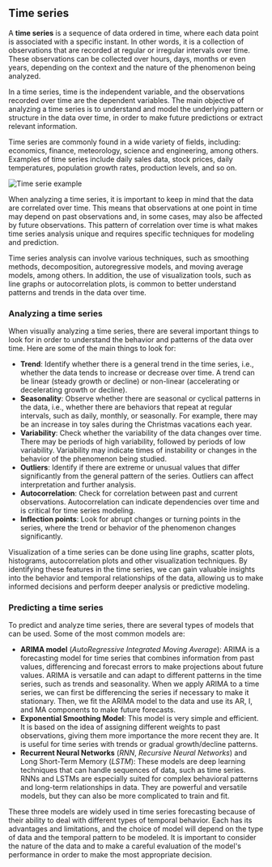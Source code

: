 ## Time series

A **time series** is a sequence of data ordered in time, where each data point is associated with a specific instant. In other words, it is a collection of observations that are recorded at regular or irregular intervals over time. These observations can be collected over hours, days, months or even years, depending on the context and the nature of the phenomenon being analyzed.

In a time series, time is the independent variable, and the observations recorded over time are the dependent variables. The main objective of analyzing a time series is to understand and model the underlying pattern or structure in the data over time, in order to make future predictions or extract relevant information.

Time series are commonly found in a wide variety of fields, including: economics, finance, meteorology, science and engineering, among others. Examples of time series include daily sales data, stock prices, daily temperatures, population growth rates, production levels, and so on.

![Time serie example](https://github.com/4GeeksAcademy/machine-learning-content/blob/master/assets/temporal-serie-example.png?raw=true)

When analyzing a time series, it is important to keep in mind that the data are correlated over time. This means that observations at one point in time may depend on past observations and, in some cases, may also be affected by future observations. This pattern of correlation over time is what makes time series analysis unique and requires specific techniques for modeling and prediction.

Time series analysis can involve various techniques, such as smoothing methods, decomposition, autoregressive models, and moving average models, among others. In addition, the use of visualization tools, such as line graphs or autocorrelation plots, is common to better understand patterns and trends in the data over time.

### Analyzing a time series

When visually analyzing a time series, there are several important things to look for in order to understand the behavior and patterns of the data over time. Here are some of the main things to look for:

- **Trend**: Identify whether there is a general trend in the time series, i.e., whether the data tends to increase or decrease over time. A trend can be linear (steady growth or decline) or non-linear (accelerating or decelerating growth or decline).
- **Seasonality**: Observe whether there are seasonal or cyclical patterns in the data, i.e., whether there are behaviors that repeat at regular intervals, such as daily, monthly, or seasonally. For example, there may be an increase in toy sales during the Christmas vacations each year.
- **Variability**: Check whether the variability of the data changes over time. There may be periods of high variability, followed by periods of low variability. Variability may indicate times of instability or changes in the behavior of the phenomenon being studied.
- **Outliers**: Identify if there are extreme or unusual values that differ significantly from the general pattern of the series. Outliers can affect interpretation and further analysis.
- **Autocorrelation**: Check for correlation between past and current observations. Autocorrelation can indicate dependencies over time and is critical for time series modeling.
- **Inflection points**: Look for abrupt changes or turning points in the series, where the trend or behavior of the phenomenon changes significantly.

Visualization of a time series can be done using line graphs, scatter plots, histograms, autocorrelation plots and other visualization techniques. By identifying these features in the time series, we can gain valuable insights into the behavior and temporal relationships of the data, allowing us to make informed decisions and perform deeper analysis or predictive modeling.

### Predicting a time series

To predict and analyze time series, there are several types of models that can be used. Some of the most common models are:

- **ARIMA model** (*AutoRegressive Integrated Moving Average*): ARIMA is a forecasting model for time series that combines information from past values, differencing and forecast errors to make projections about future values. ARIMA is versatile and can adapt to different patterns in the time series, such as trends and seasonality. When we apply ARIMA to a time series, we can first be differencing the series if necessary to make it stationary. Then, we fit the ARIMA model to the data and use its AR, I, and MA components to make future forecasts.
- **Exponential Smoothing Model**: This model is very simple and efficient. It is based on the idea of assigning different weights to past observations, giving them more importance the more recent they are. It is useful for time series with trends or gradual growth/decline patterns.
- **Recurrent Neural Networks** (*RNN*, *Recursive Neural Networks*) and Long Short-Term Memory (*LSTM*): These models are deep learning techniques that can handle sequences of data, such as time series. RNNs and LSTMs are especially suited for complex behavioral patterns and long-term relationships in data. They are powerful and versatile models, but they can also be more complicated to train and fit.

These three models are widely used in time series forecasting because of their ability to deal with different types of temporal behavior. Each has its advantages and limitations, and the choice of model will depend on the type of data and the temporal pattern to be modeled. It is important to consider the nature of the data and to make a careful evaluation of the model's performance in order to make the most appropriate decision.
